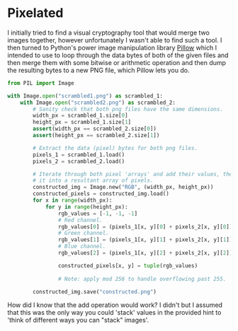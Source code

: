 # Pixelated

I initially tried to find a visual cryptography tool that would merge two images
together, however unfortunately I wasn't able to find such a tool. I then turned
to Python's power image manipulation library [Pillow](https://pillow.readthedocs.io/)
which I intended to use to loop through the data bytes of both of the given
files and then merge them with some bitwise or arithmetic operation and then
dump the resulting bytes to a new PNG file, which Pillow lets you do.

```python
from PIL import Image

with Image.open("scrambled1.png") as scrambled_1:
    with Image.open("scrambled2.png") as scrambled_2:
        # Sanity check that both png files have the same dimensions.
        width_px = scrambled_1.size[0]
        height_px = scrambled_1.size[1]
        assert(width_px == scrambled_2.size[0])
        assert(height_px == scrambled_2.size[1])

        # Extract the data (pixel) bytes for both png files.
        pixels_1 = scrambled_1.load()
        pixels_2 = scrambled_2.load()

        # Iterate through both pixel 'arrays' and add their values, then save
        # it into a resultant array of pixels.
        constructed_img = Image.new("RGB", (width_px, height_px))
        constructed_pixels = constructed_img.load()
        for x in range(width_px):
            for y in range(height_px):
                rgb_values = [-1, -1, -1]
                # Red channel.
                rgb_values[0] = (pixels_1[x, y][0] + pixels_2[x, y][0]) % 256
                # Green channel.
                rgb_values[1] = (pixels_1[x, y][1] + pixels_2[x, y][1]) % 256
                # Blue channel.
                rgb_values[2] = (pixels_1[x, y][2] + pixels_2[x, y][2]) % 256

                constructed_pixels[x, y] = tuple(rgb_values)
    
                # Note: apply mod 256 to handle overflowing past 255.

        constructed_img.save("constructed.png")
```

How did I know that the add operation would work? I didn't but I assumed that
this was the only way you could 'stack' values in the provided hint to 
'think of different ways you can "stack" images'.
